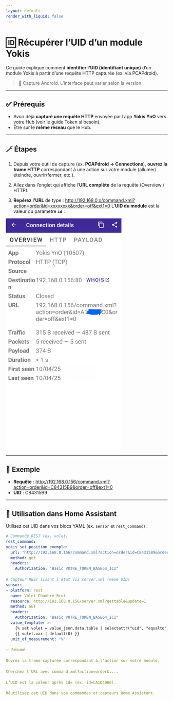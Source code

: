 ```yaml
---
layout: default
render_with_liquid: false
---
```


# 🆔 Récupérer l’UID d’un module Yokis

Ce guide explique comment **identifier l’UID (identifiant unique)** d’un module Yokis à partir d’une requête HTTP capturée (ex. via PCAPdroid).

> 📸 Capture Android. L’interface peut varier selon la version.

---

## ✅ Prérequis

- Avoir déjà **capturé une requête HTTP** envoyée par l’app **Yokis YnO** vers votre Hub (voir le guide Token si besoin).
- Être sur le **même réseau** que le Hub.

---

## 🪄 Étapes

1) Depuis votre outil de capture (ex. **PCAPdroid → Connections**), **ouvrez la trame HTTP** correspondant à une action sur votre module (allumer/éteindre, ouvrir/fermer, etc.).

2) Allez dans l’onglet qui affiche l’**URL complète** de la requête (Overview / HTTP).

3) **Repérez l’URL** de type :
http://192.168.0.x/command.xml?action=order&id=xxxxxxxx&order=off&ext1=0
L’**UID du module** est la valeur du paramètre **`id`** :

<p>
<img src="./howto/module-name/img5.jpeg" alt="Trouver l’UID dans l’URL (paramètre id=...)" width="360">
</p>

---

## 🧪 Exemple

- **Requête** :
http://192.168.0.156/command.xml?action=order&id=C84315B9&order=off&ext1=0
- **UID** : C84315B9

---

## 🔧 Utilisation dans Home Assistant

Utilisez cet UID dans vos blocs YAML (ex. `sensor` et `rest_command`) :

```yaml
# Commande REST (ex. volet)
rest_command:
yokis_set_position_exemple:
  url: "http://192.168.0.156/command.xml?action=order&id=C84315B9&order=varX&ext1={{ position }}"
  method: get
  headers:
    Authorization: "Basic VOTRE_TOKEN_BASE64_ICI"

# Capteur REST lisant l'état via server.xml (même UID)
sensor:
- platform: rest
  name: Volet Chambre Brut
  resource: http://192.168.0.156/server.xml?gettable&update=1
  method: GET
  headers:
    Authorization: "Basic VOTRE_TOKEN_BASE64_ICI"
  value_template: >-
    {% set volet = value_json.data.table | selectattr("uid", "equalto", "C84315B9") | list | first %}
    {{ volet.var | default(0) }}
  unit_of_measurement: "%"

✅ Résumé

Ouvrez la trame capturée correspondant à l’action sur votre module.

Cherchez l’URL avec command.xml?action=order&....

L’UID est la valeur après id= (ex. id=CA1D4066).

Réutilisez cet UID dans vos commandes et capteurs Home Assistant.
